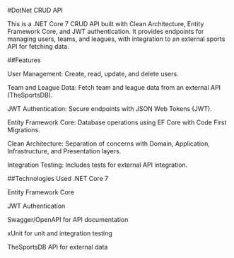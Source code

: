 #DotNet CRUD API

This is a .NET Core 7 CRUD API built with Clean Architecture, Entity Framework Core, and JWT authentication. It provides endpoints for managing users, teams, and leagues, with integration to an external sports API for fetching data.

##Features

User Management: Create, read, update, and delete users.

Team and League Data: Fetch team and league data from an external API (TheSportsDB).

JWT Authentication: Secure endpoints with JSON Web Tokens (JWT).

Entity Framework Core: Database operations using EF Core with Code First Migrations.

Clean Architecture: Separation of concerns with Domain, Application, Infrastructure, and Presentation layers.

Integration Testing: Includes tests for external API integration.

##Technologies Used
.NET Core 7

Entity Framework Core

JWT Authentication

Swagger/OpenAPI for API documentation

xUnit for unit and integration testing

TheSportsDB API for external data
